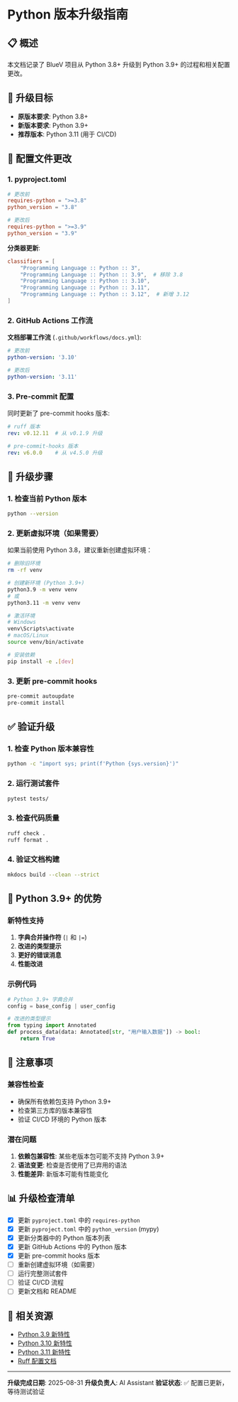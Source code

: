 # Python 版本升级指南

## 📋 概述

本文档记录了 BlueV 项目从 Python 3.8+ 升级到 Python 3.9+ 的过程和相关配置更改。

## 🎯 升级目标

- **原版本要求**: Python 3.8+
- **新版本要求**: Python 3.9+
- **推荐版本**: Python 3.11 (用于 CI/CD)

## 📝 配置文件更改

### 1. pyproject.toml

```toml
# 更改前
requires-python = ">=3.8"
python_version = "3.8"

# 更改后
requires-python = ">=3.9"
python_version = "3.9"
```

**分类器更新**:
```toml
classifiers = [
    "Programming Language :: Python :: 3",
    "Programming Language :: Python :: 3.9",  # 移除 3.8
    "Programming Language :: Python :: 3.10",
    "Programming Language :: Python :: 3.11",
    "Programming Language :: Python :: 3.12",  # 新增 3.12
]
```

### 2. GitHub Actions 工作流

**文档部署工作流** (`.github/workflows/docs.yml`):
```yaml
# 更改前
python-version: '3.10'

# 更改后
python-version: '3.11'
```

### 3. Pre-commit 配置

同时更新了 pre-commit hooks 版本:
```yaml
# ruff 版本
rev: v0.12.11  # 从 v0.1.9 升级

# pre-commit-hooks 版本
rev: v6.0.0    # 从 v4.5.0 升级
```

## 🔄 升级步骤

### 1. 检查当前 Python 版本

```bash
python --version
```

### 2. 更新虚拟环境（如果需要）

如果当前使用 Python 3.8，建议重新创建虚拟环境：

```bash
# 删除旧环境
rm -rf venv

# 创建新环境 (Python 3.9+)
python3.9 -m venv venv
# 或
python3.11 -m venv venv

# 激活环境
# Windows
venv\Scripts\activate
# macOS/Linux
source venv/bin/activate

# 安装依赖
pip install -e .[dev]
```

### 3. 更新 pre-commit hooks

```bash
pre-commit autoupdate
pre-commit install
```

## ✅ 验证升级

### 1. 检查 Python 版本兼容性

```bash
python -c "import sys; print(f'Python {sys.version}')"
```

### 2. 运行测试套件

```bash
pytest tests/
```

### 3. 检查代码质量

```bash
ruff check .
ruff format .
```

### 4. 验证文档构建

```bash
mkdocs build --clean --strict
```

## 🎯 Python 3.9+ 的优势

### 新特性支持

1. **字典合并操作符** (`|` 和 `|=`)
2. **改进的类型提示**
3. **更好的错误消息**
4. **性能改进**

### 示例代码

```python
# Python 3.9+ 字典合并
config = base_config | user_config

# 改进的类型提示
from typing import Annotated
def process_data(data: Annotated[str, "用户输入数据"]) -> bool:
    return True
```

## 🚨 注意事项

### 兼容性检查

- 确保所有依赖包支持 Python 3.9+
- 检查第三方库的版本兼容性
- 验证 CI/CD 环境的 Python 版本

### 潜在问题

1. **依赖包兼容性**: 某些老版本包可能不支持 Python 3.9+
2. **语法变更**: 检查是否使用了已弃用的语法
3. **性能差异**: 新版本可能有性能变化

## 📊 升级检查清单

- [x] 更新 `pyproject.toml` 中的 `requires-python`
- [x] 更新 `pyproject.toml` 中的 `python_version` (mypy)
- [x] 更新分类器中的 Python 版本列表
- [x] 更新 GitHub Actions 中的 Python 版本
- [x] 更新 pre-commit hooks 版本
- [ ] 重新创建虚拟环境（如需要）
- [ ] 运行完整测试套件
- [ ] 验证 CI/CD 流程
- [ ] 更新文档和 README

## 🔗 相关资源

- [Python 3.9 新特性](https://docs.python.org/3/whatsnew/3.9.html)
- [Python 3.10 新特性](https://docs.python.org/3/whatsnew/3.10.html)
- [Python 3.11 新特性](https://docs.python.org/3/whatsnew/3.11.html)
- [Ruff 配置文档](https://docs.astral.sh/ruff/)

---

**升级完成日期**: 2025-08-31
**升级负责人**: AI Assistant
**验证状态**: ✅ 配置已更新，等待测试验证
